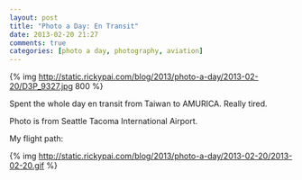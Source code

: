 ```yaml
---
layout: post
title: "Photo a Day: En Transit"
date: 2013-02-20 21:27
comments: true
categories: [photo a day, photography, aviation]
---
```


{% img http://static.rickypai.com/blog/2013/photo-a-day/2013-02-20/D3P_9327.jpg 800 %}

Spent the whole day en transit from Taiwan to AMURICA. Really tired.

Photo is from Seattle Tacoma International Airport.

My flight path:
<!-- more -->

{% img http://static.rickypai.com/blog/2013/photo-a-day/2013-02-20/2013-02-20.gif %}
